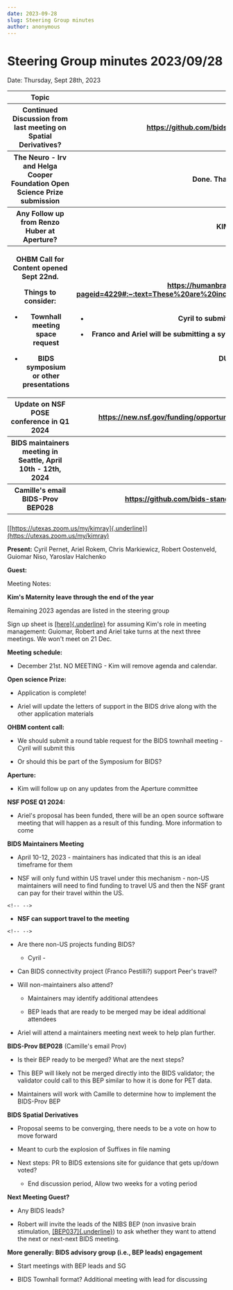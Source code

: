 ```yaml
---
date: 2023-09-28
slug: Steering Group minutes
author: anonymous
---
```


# Steering Group minutes 2023/09/28

Date: Thursday, Sept 28th, 2023

<!--more-->


<table>
 <colgroup>
  <col style="width: 47%"/>
  <col style="width: 52%"/>
 </colgroup>
 <thead>
  <tr class="header">
   <th>
    <strong>
     Topic
    </strong>
   </th>
   <th>
    <strong>
     Relevant Links
    </strong>
   </th>
  </tr>
  <tr class="odd">
   <th>
    Continued Discussion from last meeting on Spatial Derivatives?
   </th>
   <th>
    <a href="https://github.com/bids-standard/bids-specification/issues/1602">
     <u>
      https://github.com/bids-standard/bids-specification/issues/1602
     </u>
    </a>
   </th>
  </tr>
  <tr class="header">
   <th>
    The Neuro - Irv and Helga Cooper Foundation Open Science Prize
submission
   </th>
   <th>
    Done. Thank Ariel for making it happen!
   </th>
  </tr>
  <tr class="odd">
   <th>
    Any Follow up from Renzo Huber at Aperture?
   </th>
   <th>
    <strong>
     KIM will follow up on this.
    </strong>
   </th>
  </tr>
  <tr class="header">
   <th>
    <p>
     OHBM Call for Content opened Sept 22nd.
    </p>
    <p>
     Things to consider:
    </p>
    <ul>
     <li>
      <p>
       Townhall meeting space request
      </p>
     </li>
     <li>
      <p>
       BIDS symposium or other presentations
      </p>
     </li>
    </ul>
   </th>
   <th>
    <p>
     <a href="https://humanbrainmapping.org/i4a/pages/index.cfm?pageid=4229#:~:text=These%20are%20included%20in%20the,%2435%20USD%20again%20in%202024">
      <u>
       https://humanbrainmapping.org/i4a/pages/index.cfm?pageid=4229#:~:text=These%20are%20included%20in%20the,%2435%20USD%20again%20in%202024
      </u>
     </a>
     .
    </p>
    <ul>
     <li>
      <p>
       Cyril to submit a round-table for town-hall meeting
      </p>
     </li>
     <li>
      <p>
       Franco and Ariel will be submitting a symposium, more content
(a.o., Russ to present along the lines of recent paper)
      </p>
     </li>
    </ul>
    <p>
     <strong>
      DUE DATE Nov 17, 2023
     </strong>
    </p>
   </th>
  </tr>
  <tr class="odd">
   <th>
    Update on NSF POSE conference in Q1 2024
   </th>
   <th>
    <a href="https://new.nsf.gov/funding/opportunities/pathways-enable-open-source-ecosystems-pose">
     <u>
      https://new.nsf.gov/funding/opportunities/pathways-enable-open-source-ecosystems-pose
     </u>
    </a>
   </th>
  </tr>
  <tr class="header">
   <th>
    BIDS maintainers meeting in Seattle, April 10th - 12th, 2024
   </th>
   <th>
   </th>
  </tr>
  <tr class="odd">
   <th>
    Camille's email BIDS-Prov BEP028
   </th>
   <th>
    <a href="https://github.com/bids-standard/bids-specification/pull/487">
     <u>
      https://github.com/bids-standard/bids-specification/pull/487
     </u>
    </a>
    has been closed
   </th>
  </tr>
  <tr class="header">
   <th>
   </th>
   <th>
   </th>
  </tr>
 </thead>
 <tbody>
 </tbody>
</table>



[[https://utexas.zoom.us/my/kimray]{.underline}](https://utexas.zoom.us/my/kimray)

**Present:** Cyril Pernet, Ariel Rokem, Chris Markiewicz, Robert
Oostenveld, Guiomar Niso, Yaroslav Halchenko

**Guest:**


Meeting Notes:

**Kim's Maternity leave through the end of the year**

Remaining 2023 agendas are listed in the steering group

Sign up sheet is
[[here]{.underline}](https://docs.google.com/spreadsheets/d/1Ys52kgOebRxGPYSvowTcmaZhph8rZ0_kflFQ6jtRUU4/edit#gid=0)
for assuming Kim's role in meeting management: Guiomar, Robert and Ariel
take turns at the next three meetings. We won't meet on 21 Dec.

**Meeting schedule:**

-   December 21st. NO MEETING - Kim will remove agenda and calendar.

**Open science Prize:**

-   Application is complete!

-   Ariel will update the letters of support in the BIDS drive along
    with the other application materials

**OHBM content call:**

-   We should submit a round table request for the BIDS townhall
    meeting - Cyril will submit this

-   Or should this be part of the Symposium for BIDS?

**Aperture:**

-   Kim will follow up on any updates from the Aperture committee

**NSF POSE Q1 2024:**

-   Ariel's proposal has been funded, there will be an open source
    software meeting that will happen as a result of this funding. More
    information to come

**BIDS Maintainers Meeting**

-   April 10-12, 2023 - maintainers has indicated that this is an ideal
    timeframe for them

-   NSF will only fund within US travel under this mechanism - non-US
    maintainers will need to find funding to travel US and then the NSF
    grant can pay for their travel within the US.

```{=html}
<!-- -->
```
-   **NSF can support travel to the meeting**

```{=html}
<!-- -->
```
-   Are there non-US projects funding BIDS?

    -   Cyril -

-   Can BIDS connectivity project (Franco Pestilli?) support Peer's
    travel?

-   Will non-maintainers also attend?

    -   Maintainers may identify additional attendees

    -   BEP leads that are ready to be merged may be ideal additional
        attendees

-   Ariel will attend a maintainers meeting next week to help plan
    further.

**BIDS-Prov BEP028** (Camille's email Prov)

-   Is their BEP ready to be merged? What are the next steps?

-   This BEP will likely not be merged directly into the BIDS validator;
    the validator could call to this BEP similar to how it is done for
    PET data.

-   Maintainers will work with Camille to determine how to implement the
    BIDS-Prov BEP

**BIDS Spatial Derivatives**

-   Proposal seems to be converging, there needs to be a vote on how to
    move forward

-   Meant to curb the explosion of Suffixes in file naming

-   Next steps: PR to BIDS extensions site for guidance that gets
    up/down voted?

    -   End discussion period, Allow two weeks for a voting period

**Next Meeting Guest?**

-   Any BIDS leads?

-   Robert will invite the leads of the NIBS BEP (non invasive brain
    stimulation,
    [[BEP037]{.underline}](https://bids.neuroimaging.io/bep037)) to ask
    whether they want to attend the next or next-next BIDS meeting.

**More generally: BIDS advisory group (i.e., BEP leads) engagement**

-   Start meetings with BEP leads and SG

-   BIDS Townhall format? Additional meeting with lead for discussing
